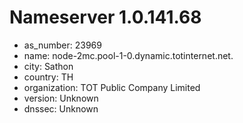 # Nameserver 1.0.141.68

* as_number: 23969
* name: node-2mc.pool-1-0.dynamic.totinternet.net.
* city: Sathon
* country: TH
* organization: TOT Public Company Limited
* version: Unknown
* dnssec: Unknown
